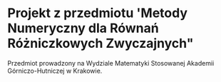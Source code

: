 # Projekt z przedmiotu 'Metody Numeryczny dla Równań Różniczkowych Zwyczajnych"
Przedmiot prowadzony na Wydziale Matematyki Stosowanej Akademii Górniczo-Hutniczej w Krakowie. 
